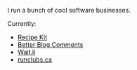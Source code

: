 I run a bunch of cool software businesses.

Currently:
- [Recipe Kit](https://apps.shopify.com/recipe-kit?source=gh_profile)
- [Better Blog Comments](https://apps.shopify.com/blogcomments?source=gh_profile)
- [Wait.li](https://apps.shopify.com/product-waiting-lists?source=gh_profile)
- [runclubs.ca](https://runclubs.ca)
